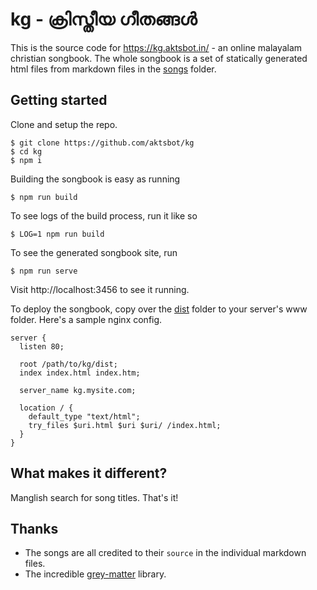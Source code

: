 # kg - ക്രിസ്തീയ ഗീതങ്ങൾ

This is the source code for https://kg.aktsbot.in/ - an online malayalam christian songbook. 
The whole songbook is a set of statically generated html files from markdown files in the [songs](songs) folder.

## Getting started

Clone and setup the repo.

```
$ git clone https://github.com/aktsbot/kg
$ cd kg
$ npm i
```

Building the songbook is easy as running

```
$ npm run build
```

To see logs of the build process, run it like so

```
$ LOG=1 npm run build
```

To see the generated songbook site, run

```
$ npm run serve
```

Visit http://localhost:3456 to see it running.

To deploy the songbook, copy over the [dist](dist) folder to
your server's www folder. Here's a sample nginx config.

```
server {
  listen 80;

  root /path/to/kg/dist;
  index index.html index.htm;

  server_name kg.mysite.com;

  location / {
    default_type "text/html";
    try_files $uri.html $uri $uri/ /index.html;
  }
}
```

## What makes it different?

Manglish search for song titles. That's it!

## Thanks

- The songs are all credited to their `source` in the individual markdown files. 
- The incredible [grey-matter](https://github.com/jonschlinkert/gray-matter) library.